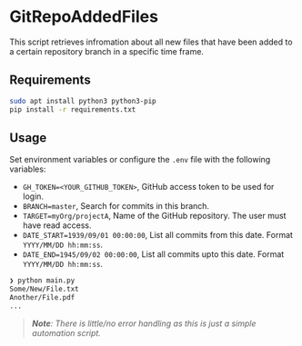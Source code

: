 # GitRepoAddedFiles

This script retrieves infromation about all new files that have been added to a certain repository branch in a specific time frame.

## Requirements

```bash
sudo apt install python3 python3-pip
pip install -r requirements.txt
```

## Usage

Set environment variables or configure the `.env` file with the following variables:

- `GH_TOKEN=<YOUR_GITHUB_TOKEN>`, GitHub access token to be used for login.
- `BRANCH=master`, Search for commits in this branch.
- `TARGET=myOrg/projectA`, Name of the GitHub repository. The user must have read access.
- `DATE_START=1939/09/01 00:00:00`, List all commits from this date. Format `YYYY/MM/DD hh:mm:ss`.
- `DATE_END=1945/09/02 00:00:00`, List all commits upto this date. Format `YYYY/MM/DD hh:mm:ss`.

```bash
❯ python main.py
Some/New/File.txt
Another/File.pdf
...
```

> _**Note**: There is little/no error handling as this is just a simple automation script._
